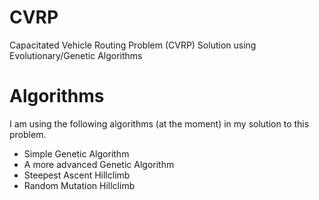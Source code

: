 CVRP
====

Capacitated Vehicle Routing Problem (CVRP) Solution using Evolutionary/Genetic Algorithms

Algorithms
==========

I am using the following algorithms (at the moment) in my solution to this problem.

* Simple Genetic Algorithm
* A more advanced Genetic Algorithm
* Steepest Ascent Hillclimb
* Random Mutation Hillclimb
